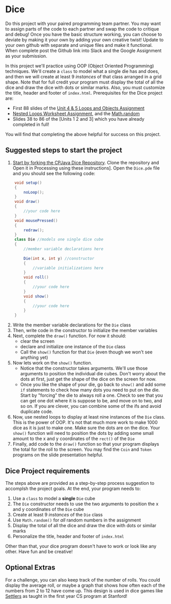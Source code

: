 Dice
====

Do this project with your paired programming team partner. You may want to assign parts of the code to each partner and swap the code to critique and debug! Once you have the basic structure working, you can choose to deviate by making it your own by adding your own creative twist! Update to your own github with separate and unique files and make it functional. When complete post the Github link into Slack and the Google Assignment as your submission.  

In this project we'll practice using OOP (Object Oriented Programming) techniques. We'll create a `class` to model what a single die has and does, and then we will create at least 9 *instances* of that class arranged in a grid shape. Note that for full credit your program must display the total of all the dice and draw the dice with dots or similar marks. Also, you must customize the title, header and footer of `index.html`. Prerequisites for the Dice project are:

* First 88 slides of the [Unit 4 & 5 Loops and Objects Assignment](https://classroom.google.com/c/MTI2MDgzMTM2MDgw/a/MTgzMDM1MDA0Njg4/details)
*  [Nested Loops Worksheet Assignment](https://classroom.google.com/c/MTI2MDgzMTM2MDgw/a/MTgyOTYzNDgwMDM0/details), and the [Math.random](https://drive.google.com/file/d/0Bz2ZkT6qWPYTSU84X3FSOGYwdFU/view?usp=sharing)
* Slides 38 to 86 of the [Units 1 2 and 3] which you have already completed in full!

You will find that completing the above helpful for success on this project.

Suggested steps to start the project
------------------------------------------   
1. [Start by forking the CPJava Dice Repository](https://github.com/chandrunarayan/Dice). Clone the repository and Open it in Processing using these instructions]. Open the `Dice.pde` file and you should see the following code:

```java
    void setup()
	{
	    noLoop();
	}
	void draw()
	{
	    //your code here
	}
	void mousePressed()
	{
	    redraw();
	}
	class Die //models one single dice cube
	{
	    //member variable declarations here
	    
	    Die(int x, int y) //constructor
	    {
	        //variable initializations here
	    }
	    void roll()
	    {
	        //your code here
	    }
	    void show()
	    {
	        //your code here
	    }
	}
````
2. Write the member variable declarations for the `Die` class
2. Then, write code in the constructor to initialize the member variables
2. Next, complete the `draw()` function. For now it should:  
     - clear the screen
     - declare and initialize one instance of the `Die` class
     - Call the `show()` function for that `Die` (even though we won't see anything yet)
3. Now lets work on the `show()` function. 
     - Notice that the constructor takes arguments. We'll use those arguments to position the individual die cubes. Don't worry about the dots at first, just get the shape of the dice on the screen for now. 
     - Once you like the shape of your die, go back to `show()` and add some `if` statements to check how many dots you need to put on the die. Start by "forcing" the die to always roll a one. Check to see that you can get one dot where it is suppose to be, and move on to two, and so on. If you are clever, you can combine some of the ifs and avoid duplicate code. 
4. Now, use nested loops to display at least nine instances of the `Die` class. This is the power of OOP. It's not that much more work to make 1000 dice as it is just to make one. Make sure the dots are on the dice. Your `show()` function will need to position the dots by adding some small amount to the x and y coordinates of the `rect()` of the `Die`
5. Finally, add code to the `draw()` function so that your program displays the total for the roll to the screen. You may find the `Coin` and `Token` programs on the slide presentation helpful. 

Dice Project requirements
-----------------------
The steps above are provided as a step-by-step process suggestion to accomplsh the project goals. At the end, your program needs to:
1. Use a `class` to model a **single** `Die` cube 
2. The `Die` constructor needs to use the two arguments to position the x and y coordinates of the `Die` cube
3. Create at least 9 *instances* of the `Die` class
4. Use `Math.random()` for *all* random numbers in the assignment 
5. Display the total of all the dice and draw the dice with dots or similar marks
6. Personalize the title, header and footer of `index.html`  

Other than that, your dice program doesn't have to work or look like any other. Have fun and be creative!

Optional Extras
---------------
For a challenge, you can also keep track of the number of rolls. You could display the average roll, or maybe a graph that shows how often each of the numbers from 2 to 12 have come up. This design is used in dice games like [Settlers](https://cs.stanford.edu/people/nick/settlers/DiceOddsSettlers.html) as taught in the first year CS program at Stanford! 

